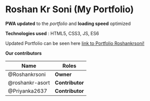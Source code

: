 # Roshan Kr Soni (My Portfolio)


**PWA updated** to the *portfolio* and **loading speed** optimized 

**Technologies used** : HTML5, CSS3, JS, ES6

Updated Portfolio can be seen here 
  [link to Portfolio Roshankrsoni!](https://iRoshan.now.sh)



**Our contributors** 

Name  | Roles
------------ | -------------
@Roshankrsoni  | **Owner**
@roshankr-asort  | **Contributor**
@Priyanka2637  |  **Contributor**
